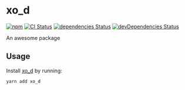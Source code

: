 # xo_d
[![npm](https://img.shields.io/npm/v/xo_d.svg)](https://www.npmjs.com/package/xo_d)
[![CI Status](https://github.com/vinsonchuong/xo_d/workflows/CI/badge.svg)](https://github.com/vinsonchuong/xo_d/actions?query=workflow%3ACI)
[![dependencies Status](https://david-dm.org/vinsonchuong/xo_d/status.svg)](https://david-dm.org/vinsonchuong/xo_d)
[![devDependencies Status](https://david-dm.org/vinsonchuong/xo_d/dev-status.svg)](https://david-dm.org/vinsonchuong/xo_d?type=dev)

An awesome package

## Usage
Install [xo_d](https://www.npmjs.com/package/xo_d)
by running:

```sh
yarn add xo_d
```
